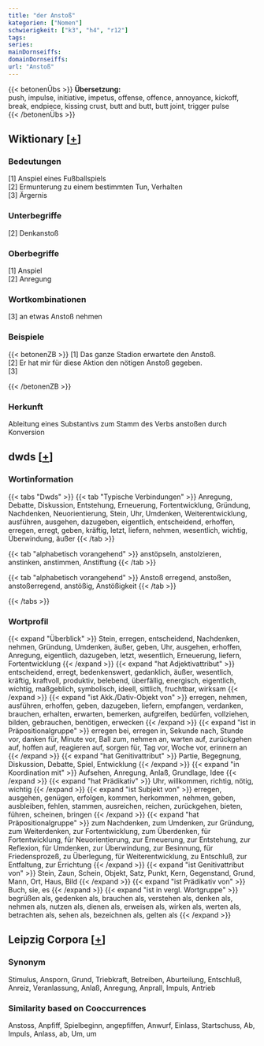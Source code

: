 ```yaml
---
title: "der Anstoß"
kategorien: ["Nomen"]
schwierigkeit: ["k3", "h4", "r12"]
tags:
series:
mainDornseiffs:
domainDornseiffs:
url: "Anstoß"
---
```


{{< betonenÜbs >}}
**Übersetzung:**  
push, impulse, initiative, impetus, offense, offence, annoyance, kickoff, break, endpiece, kissing crust, butt and butt, butt  joint, trigger  pulse  
{{< /betonenÜbs >}}

## Wiktionary [[+](https://de.wiktionary.org/wiki/Anstoß)]

### Bedeutungen
[1] Anspiel eines Fußballspiels  
[2] Ermunterung zu einem bestimmten Tun, Verhalten  
[3] Ärgernis  

### Unterbegriffe
[2] Denkanstoß  

### Oberbegriffe
[1] Anspiel  
[2] Anregung  

### Wortkombinationen
[3] an etwas Anstoß nehmen  

### Beispiele
{{< betonenZB >}}
[1] Das ganze Stadion erwartete den Anstoß.  
[2] Er hat mir für diese Aktion den nötigen Anstoß gegeben.  
[3]  

{{< /betonenZB >}}
### Herkunft
Ableitung eines Substantivs zum Stamm des Verbs anstoßen durch Konversion  



## dwds [[+](https://www.dwds.de/wb/Anstoß)]

### Wortinformation
{{< tabs "Dwds" >}}
{{< tab "Typische Verbindungen" >}}
Anregung, Debatte, Diskussion, Entstehung, Erneuerung, Fortentwicklung, Gründung, Nachdenken, Neuorientierung, Stein, Uhr, Umdenken, Weiterentwicklung, ausführen, ausgehen, dazugeben, eigentlich, entscheidend, erhoffen, erregen, erregt, geben, kräftig, letzt, liefern, nehmen, wesentlich, wichtig, Überwindung, äußer
{{< /tab >}}

{{< tab "alphabetisch vorangehend" >}}
anstöpseln, anstolzieren, anstinken, anstimmen, Anstiftung
{{< /tab >}}

{{< tab "alphabetisch vorangehend" >}}
Anstoß erregend, anstoßen, anstoßerregend, anstößig, Anstößigkeit
{{< /tab >}}

{{< /tabs >}}

### Wortprofil
{{< expand "Überblick" >}} Stein, erregen, entscheidend, Nachdenken, nehmen, Gründung, Umdenken, äußer, geben, Uhr, ausgehen, erhoffen, Anregung, eigentlich, dazugeben, letzt, wesentlich, Erneuerung, liefern, Fortentwicklung {{< /expand >}}
{{< expand "hat Adjektivattribut" >}} entscheidend, erregt, bedenkenswert, gedanklich, äußer, wesentlich, kräftig, kraftvoll, produktiv, belebend, überfällig, energisch, eigentlich, wichtig, maßgeblich, symbolisch, ideell, sittlich, fruchtbar, wirksam {{< /expand >}}
{{< expand "ist Akk./Dativ-Objekt von" >}} erregen, nehmen, ausführen, erhoffen, geben, dazugeben, liefern, empfangen, verdanken, brauchen, erhalten, erwarten, bemerken, aufgreifen, bedürfen, vollziehen, bilden, gebrauchen, benötigen, erwecken {{< /expand >}}
{{< expand "ist in Präpositionalgruppe" >}} erregen bei, erregen in, Sekunde nach, Stunde vor, danken für, Minute vor, Ball zum, nehmen an, warten auf, zurückgehen auf, hoffen auf, reagieren auf, sorgen für, Tag vor, Woche vor, erinnern an {{< /expand >}}
{{< expand "hat Genitivattribut" >}} Partie, Begegnung, Diskussion, Debatte, Spiel, Entwicklung {{< /expand >}}
{{< expand "in Koordination mit" >}} Aufsehen, Anregung, Anlaß, Grundlage, Idee {{< /expand >}}
{{< expand "hat Prädikativ" >}} Uhr, willkommen, richtig, nötig, wichtig {{< /expand >}}
{{< expand "ist Subjekt von" >}} erregen, ausgehen, genügen, erfolgen, kommen, herkommen, nehmen, geben, ausbleiben, fehlen, stammen, ausreichen, reichen, zurückgehen, bieten, führen, scheinen, bringen {{< /expand >}}
{{< expand "hat Präpositionalgruppe" >}} zum Nachdenken, zum Umdenken, zur Gründung, zum Weiterdenken, zur Fortentwicklung, zum Überdenken, für Fortentwicklung, für Neuorientierung, zur Erneuerung, zur Entstehung, zur Reflexion, für Umdenken, zur Überwindung, zur Besinnung, für Friedensprozeß, zu Überlegung, für Weiterentwicklung, zu Entschluß, zur Entfaltung, zur Errichtung {{< /expand >}}
{{< expand "ist Genitivattribut von" >}} Stein, Zaun, Schein, Objekt, Satz, Punkt, Kern, Gegenstand, Grund, Mann, Ort, Haus, Bild {{< /expand >}}
{{< expand "ist Prädikativ von" >}} Buch, sie, es {{< /expand >}}
{{< expand "ist in vergl. Wortgruppe" >}} begrüßen als, gedenken als, brauchen als, verstehen als, denken als, nehmen als, nutzen als, dienen als, erweisen als, wirken als, werten als, betrachten als, sehen als, bezeichnen als, gelten als {{< /expand >}}

## Leipzig Corpora [[+](https://corpora.uni-leipzig.de/en/res?word=Anstoß&corpusId=deu_newscrawl-public_2018)]


### Synonym
Stimulus, Ansporn, Grund, Triebkraft, Betreiben, Aburteilung, Entschluß, Anreiz, Veranlassung, Anlaß, Anregung, Anprall, Impuls, Antrieb


### Similarity based on Cooccurrences
Anstoss, Anpfiff, Spielbeginn, angepfiffen, Anwurf, Einlass, Startschuss, Ab, Impuls, Anlass, ab, Um, um

